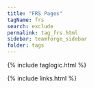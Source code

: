 ```yaml
---
title: "FRS Pages"
tagName: frs
search: exclude
permalink: tag_frs.html
sidebar: teamforge_sidebar
folder: tags
---
```

{% include taglogic.html %}

{% include links.html %}
